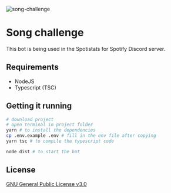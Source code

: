 ![song-challenge](https://socialify.git.ci/spotistatsapp/song-challenge/image?description=1&descriptionEditable=The%20Discord%20bot%20that%20manages%20the%20daily%20song%20challenge%20for%20the%20Spotistats%20for%20Spotify%20Discord%20server.&forks=1&issues=1&language=1&owner=1&pattern=Plus&pulls=1&stargazers=1&theme=Dark)

# Song challenge

This bot is being used in the Spotistats for Spotify Discord server.
## Requirements

- NodeJS
- Typescript (TSC)

## Getting it running

```bash
# download project
# open terminal in project folder
yarn # to install the dependencies
cp .env.example .env # fill in the env file after copying
yarn tsc # to compile the typescript code

node dist # to start the bot

```

## License

[GNU General Public License v3.0](./LICENSE)
